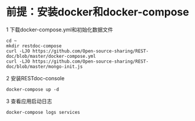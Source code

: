 
# 前提：安装docker和docker-compose

1 下载docker-compose.yml和初始化数据文件
```
cd ~
mkdir restdoc-compose
curl -LJO https://github.com/Open-source-sharing/REST-doc/blob/master/docker-compose.yml
curl -LJO https://github.com/Open-source-sharing/REST-doc/blob/master/mongo-init.js
```

2 安装RESTdoc-console
```
docker-compose up -d
```

3 查看应用启动日志
```
docker-compose logs services
```
